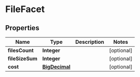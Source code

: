 

# FileFacet

## Properties

Name | Type | Description | Notes
------------ | ------------- | ------------- | -------------
**filesCount** | **Integer** |  |  [optional]
**fileSizeSum** | **Integer** |  |  [optional]
**cost** | [**BigDecimal**](BigDecimal.md) |  |  [optional]



